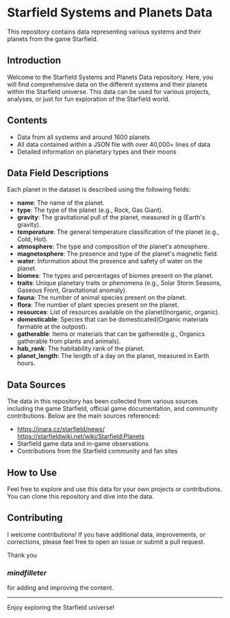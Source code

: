 # Starfield Systems and Planets Data

This repository contains data representing various systems and their planets from the game Starfield.

## Introduction

Welcome to the Starfield Systems and Planets Data repository. Here, you will find comprehensive data on the different systems and their planets within the Starfield universe.
This data can be used for various projects, analyses, or just for fun exploration of the Starfield world.

## Contents

- Data from all systems and around 1600 planets
- All data contained within a JSON file with over 40,000+ lines of data
- Detailed information on planetary types and their moons

## Data Field Descriptions

Each planet in the dataset is described using the following fields:

- **name**: The name of the planet.
- **type**: The type of the planet (e.g., Rock, Gas Giant).
- **gravity**: The gravitational pull of the planet, measured in g (Earth's gravity).
- **temperature**: The general temperature classification of the planet (e.g., Cold, Hot).
- **atmosphere**: The type and composition of the planet's atmosphere.
- **magnetosphere**: The presence and type of the planet's magnetic field.
- **water**: Information about the presence and safety of water on the planet.
- **biomes**: The types and percentages of biomes present on the planet.
- **traits**: Unique planetary traits or phenomena (e.g., Solar Storm Seasons, Gaseous Front, Gravitational anomaly).
- **fauna**: The number of animal species present on the planet.
- **flora**: The number of plant species present on the planet.
- **resources**: List of resources available on the planet(Inorganic, organic).
- **domesticable**: Species that can be domesticated(Organic materials farmable at the outpost).
- **gatherable**: Items or materials that can be gathered(e.g., Organics gatherable from plants and animals).
- **hab_rank**: The habitability rank of the planet.
- **planet_length**: The length of a day on the planet, measured in Earth hours.


## Data Sources

The data in this repository has been collected from various sources including the game Starfield, official game documentation, and community contributions. Below are the main sources referenced:

- https://inara.cz/starfield/news/    https://starfieldwiki.net/wiki/Starfield:Planets
- Starfield game data and in-game observations
- Contributions from the Starfield community and fan sites




## How to Use

Feel free to explore and use this data for your own projects or contributions. You can clone this repository and dive into the data.

## Contributing

I welcome contributions! If you have additional data, improvements, or corrections, please feel free to open an issue or submit a pull request.

Thank you <h3>___mindfilleter___</h3> for adding and improving the content.


---

Enjoy exploring the Starfield universe!
